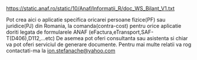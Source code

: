 https://static.anaf.ro/static/10/Anaf/Informatii_R/doc_WS_Bilant_V1.txt


Pot crea aici o aplicatie specifica oricarei persoane fizice(PF) sau juridice(PJ)
din Romania, la comanda(contra-cost) pentru orice aplicatie doriti legata de 
formularele ANAF (eFactura,eTransport,SAF-T(D406),D112,...etc)
De asemea pot oferi consultanta sau asistenta si chiar va pot oferi serviciul de 
generare documente.
Pentru mai multe relatii va rog contactati-ma la ion.stefanache@yahoo.com

